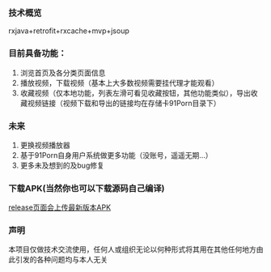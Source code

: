 

### 技术概览
rxjava+retrofit+rxcache+mvp+jsoup

### 目前具备功能：
1. 浏览首页及各分类页面信息
2. 播放视频，下载视频（基本上大多数视频需要挂代理才能观看）
3. 收藏视频（仅本地功能，列表左滑可看见收藏按钮，其他功能类似），导出收藏视频链接（视频下载和导出的链接均在存储卡91Porn目录下）

### 未来
1. 更换视频播放器
2. 基于91Porn自身用户系统做更多功能（没账号，遥遥无期...）
3. 更多未及想到的及bug修复

### 下载APK(当然你也可以下载源码自己编译)
[release页面会上传最新版本APK](https://github.com/techGay/91Porn/releases)


### 声明
本项目仅做技术交流使用，任何人或组织无论以何种形式将其用在其他任何地方由此引发的各种问题均与本人无关
